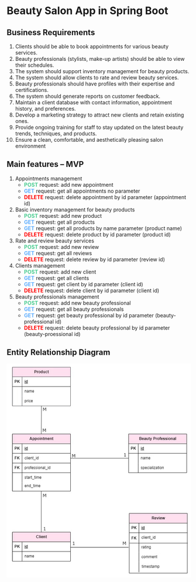 # Beauty Salon App in Spring Boot

## Business Requirements

1. Clients should be able to book appointments for various beauty services.
2. Beauty professionals (stylists, make-up artists) should be able to view their schedules.
3. The system should support inventory management for beauty products.
4. The system should allow clients to rate and review beauty services.
5. Beauty professionals should have profiles with their expertise and certifications.
6. The system should generate reports on customer feedback.
7. Maintain a client database with contact information, appointment history, and preferences.
8. Develop a marketing strategy to attract new clients and retain existing ones.
9. Provide ongoing training for staff to stay updated on the latest beauty trends, techniques, and products.
10. Ensure a clean, comfortable, and aesthetically pleasing salon environment

## Main features – MVP

1. Appointments management
	+ <font color="#49cc90">**POST**</font> request: add new appointment
	+ <font color="#61affe">**GET**</font> request: get all appointments no parameter
	+ <font color="red">**DELETE**</font> request: delete appointment by id parameter (appointment id)
2. Basic inventory management for beauty products
	+ <font color="#49cc90">**POST**</font> request: add new product
	+ <font color="#61affe">**GET**</font>  request: get all products
	+ <font color="#61affe">**GET**</font>  request: get all products by name parameter (product name)
	+ <font color="red">**DELETE**</font> request: delete product by id parameter (product id)
3. Rate and review beauty services
	+ <font color="#49cc90">**POST**</font> request: add new review
	+ <font color="#61affe">**GET**</font>  request: get all reviews
	+ <font color="red">**DELETE**</font> request: delete review by id parameter (review id)
4. Clients management
	+ <font color="#49cc90">**POST**</font> request: add new client
	+ <font color="#61affe">**GET**</font>  request: get all clients
	+ <font color="#61affe">**GET**</font>  request: get client by id parameter (client id)
	+ <font color="red">**DELETE**</font> request: delete client by id parameter (client id)
5. Beauty professionals management
	+ <font color="#49cc90">**POST**</font> request: add new beauty professional
	+ <font color="#61affe">**GET**</font>  request: get all beauty professionals
	+ <font color="#61affe">**GET**</font>  request: get beauty professional by id parameter (beauty-professional id)
	+ <font color="red">**DELETE**</font> request: delete beauty professional by id parameter (beauty-proessional id)

## Entity Relationship Diagram
![ER Diagram](ER_Diagram.jpg)
